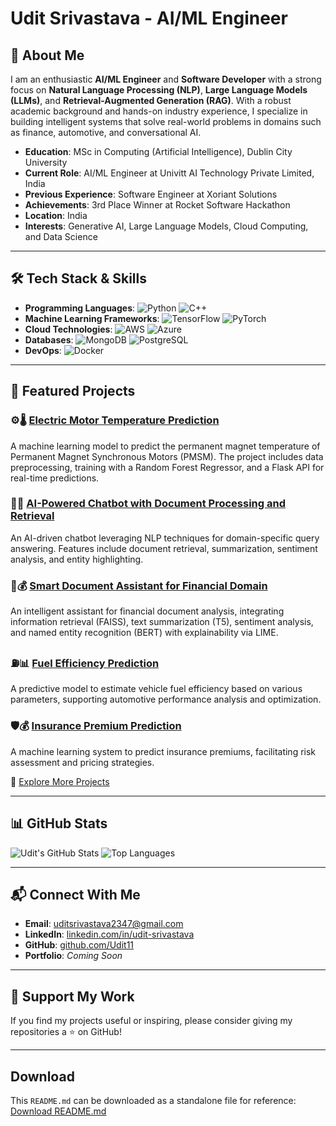 # Udit Srivastava - AI/ML Engineer

## 👋 About Me
I am an enthusiastic **AI/ML Engineer** and **Software Developer** with a strong focus on **Natural Language Processing (NLP)**, **Large Language Models (LLMs)**, and **Retrieval-Augmented Generation (RAG)**. With a robust academic background and hands-on industry experience, I specialize in building intelligent systems that solve real-world problems in domains such as finance, automotive, and conversational AI.

- **Education**: MSc in Computing (Artificial Intelligence), Dublin City University
- **Current Role**: AI/ML Engineer at Univitt AI Technology Private Limited, India
- **Previous Experience**: Software Engineer at Xoriant Solutions
- **Achievements**: 3rd Place Winner at Rocket Software Hackathon
- **Location**: India
- **Interests**: Generative AI, Large Language Models, Cloud Computing, and Data Science

---

## 🛠️ Tech Stack & Skills

- **Programming Languages**:
  ![Python](https://img.shields.io/badge/Python-3776AB?style=for-the-badge&logo=python&logoColor=white)
  ![C++](https://img.shields.io/badge/C%2B%2B-00599C?style=for-the-badge&logo=c%2B%2B&logoColor=white)
- **Machine Learning Frameworks**:
  ![TensorFlow](https://img.shields.io/badge/TensorFlow-FF6F00?style=for-the-badge&logo=tensorflow&logoColor=white)
  ![PyTorch](https://img.shields.io/badge/PyTorch-EE4C2C?style=for-the-badge&logo=pytorch&logoColor=white)
- **Cloud Technologies**:
  ![AWS](https://img.shields.io/badge/AWS-232F3E?style=for-the-badge&logo=amazonaws&logoColor=white)
  ![Azure](https://img.shields.io/badge/Azure-0078D4?style=for-the-badge&logo=microsoftazure&logoColor=white)
- **Databases**:
  ![MongoDB](https://img.shields.io/badge/MongoDB-4EA94B?style=for-the-badge&logo=mongodb&logoColor=white)
  ![PostgreSQL](https://img.shields.io/badge/PostgreSQL-336791?style=for-the-badge&logo=postgresql&logoColor=white)
- **DevOps**:
  ![Docker](https://img.shields.io/badge/Docker-2496ED?style=for-the-badge&logo=docker&logoColor=white)

---

## 📌 Featured Projects

### ⚙️🌡️ [Electric Motor Temperature Prediction](https://github.com/Udit11/2025-Electric-Cars-Project)
A machine learning model to predict the permanent magnet temperature of Permanent Magnet Synchronous Motors (PMSM). The project includes data preprocessing, training with a Random Forest Regressor, and a Flask API for real-time predictions.

### 🤖📄 [AI-Powered Chatbot with Document Processing and Retrieval](https://github.com/Udit11/2025-AI-Powered-Chatbot-with-Document-Processing-and-Retrieval)
An AI-driven chatbot leveraging NLP techniques for domain-specific query answering. Features include document retrieval, summarization, sentiment analysis, and entity highlighting.

### 🤖💰 [Smart Document Assistant for Financial Domain](https://github.com/Udit11/2025-Smart-Document-Assistant-for-Financial-Domain)
An intelligent assistant for financial document analysis, integrating information retrieval (FAISS), text summarization (T5), sentiment analysis, and named entity recognition (BERT) with explainability via LIME.

### ⛽📊 [Fuel Efficiency Prediction](https://github.com/Udit11/2025-Fuel-Efficiency-Prediction)
A predictive model to estimate vehicle fuel efficiency based on various parameters, supporting automotive performance analysis and optimization.

### 🛡️💰 [Insurance Premium Prediction](https://github.com/Udit11/2025-Insurance-Premium)
A machine learning system to predict insurance premiums, facilitating risk assessment and pricing strategies.

🔗 [Explore More Projects](https://github.com/Udit11?tab=repositories)

---

## 📊 GitHub Stats

![Udit's GitHub Stats](https://github-readme-stats.vercel.app/api?username=Udit11&show_icons=true&theme=radical)
![Top Languages](https://github-readme-stats.vercel.app/api/top-langs/?username=Udit11&layout=compact&theme=radical)

---

## 📬 Connect With Me

- **Email**: [uditsrivastava2347@gmail.com](mailto:uditsrivastava2347@gmail.com)
- **LinkedIn**: [linkedin.com/in/udit-srivastava](https://linkedin.com/in/udit-srivastava)
- **GitHub**: [github.com/Udit11](https://github.com/Udit11)
- **Portfolio**: *Coming Soon*

---

## 🌟 Support My Work
If you find my projects useful or inspiring, please consider giving my repositories a ⭐️ on GitHub!

---

## Download
This `README.md` can be downloaded as a standalone file for reference:
[Download README.md](https://raw.githubusercontent.com/Udit11/Udit11/main/README.md)
